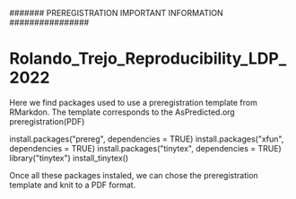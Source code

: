 
####### PREREGISTRATION IMPORTANT INFORMATION ################
# Rolando_Trejo_Reproducibility_LDP_2022
Here we find packages used to use a preregistration template from RMarkdon.
The template corresponds to the AsPredicted.org preregistration(PDF)

install.packages("prereg", dependencies = TRUE)
install.packages("xfun", dependencies = TRUE)
install.packages("tinytex", dependencies = TRUE)
library("tinytex")
install_tinytex()

Once all these packages instaled, we can chose the preregistration template and knit to a PDF format.